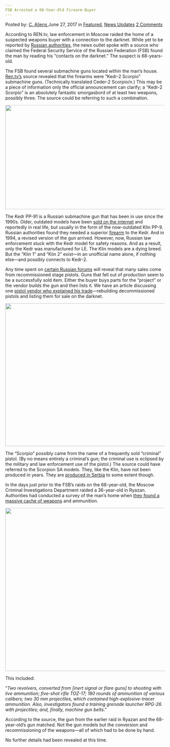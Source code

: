 ```yaml
---
FSB Arrested a 68-Year-Old Firearm Buyer
---
```

<article class="post-listing post-20924 post type-post status-publish format-standard has-post-thumbnail hentry category-deepdot-news category-news-updates tag-68yearold tag-arrested tag-buyer tag-firearm tag-fsb">
    <div class="post-inner">
    <p class="post-meta">
    <span>Posted by: <a href="https://www.deepdotweb.com/author/caliens/" title="">C. Aliens </a></span>
    <span>June 27, 2017</span>
    <span>in <a href="https://www.deepdotweb.com/category/deepdot-news/" rel="category tag">Featured</a>, <a href="https://www.deepdotweb.com/category/news-updates/" rel="category tag">News Updates</a></span>
    <span><a href="https://www.deepdotweb.com/2017/06/27/fsb-arrested-68-year-old-firearm-buyer/#comments">2 Comments</a></span>
    </p>
    <div class="clear"></div>
    <div class="entry">
    <p>According to REN.tv, law enforcement in Moscow raided the home of a suspected weapons buyer with a connection to the darknet. While yet to be reported by <a href="https://www.deepdotweb.com/tag/russia/">Russian authorities</a>, the news outlet spoke with a source who claimed the Federal Security Service of the Russian Federation (FSB) found the man by reading his “contacts on the darknet.” The suspect is 68-years-old.</p>
    <p>The FSB found several submachine guns located within the man&#8217;s house. <a href="http://ren.tv/novosti/2017-06-10/prestarelogo-oruzheynogo-barona-v-moskve-vychislili-cherez-darknet">Ren.tv’s</a> source revealed that the firearms were &#8220;Kedr-2 Scorpio” submachine guns. (Technically translated Ceder-2 Scorpio/n.) This may be a piece of information only the official announcement can clarify; a “Kedr-2 Scorpio” is an absolutely fantastic smorgasbord of at least two weapons, possibly three. The source could be referring to such a combination.</p>
    <p><img class="wp-image-20934 aligncenter" src="https://www.deepdotweb.com/wp-content/uploads/2017/06/word-image-175.jpeg" width="511" height="329" srcset="https://www.deepdotweb.com/wp-content/uploads/2017/06/word-image-175.jpeg 800w, https://www.deepdotweb.com/wp-content/uploads/2017/06/word-image-175-300x193.jpeg 300w" sizes="(max-width: 511px) 100vw, 511px" /></p>
    <p>The Kedr PP-91 is a Russian submachine gun that has been in use since the 1990s. Older, outdated models have been <a href="https://www.deepdotweb.com/2013/10/28/updated-llist-of-hidden-marketplaces-tor-i2p/">sold on the internet</a> and reportedly in real life, but usually in the form of the now-outdated Klin PP-9. Russian authorities found they needed a superior <a href="https://www.deepdotweb.com/tag/firearms/">firearm</a> to the Kedr. And in 1994, a revised version of the gun arrived. However, now, Russian law enforcement stuck with the Kedr model for safety reasons. And as a result, only the Kedr was manufactured for LE. The Klin models are a dying breed. But the “Klin 1” and “Klin 2” exist—in an unofficial name alone, if nothing else—and possibly connects to Kedr-2.</p>
    <p>Any time spent on <a href="https://www.deepdotweb.com/marketplace-directory/categories/russian/">certain Russian forums</a> will reveal that many sales come from recommissioned stage pistols. Guns that fell out of production seem to be a successfully sold item. Either the buyer buys parts for the “project” or the vendor builds the gun and then lists it. We have an article discussing one <a href="https://www.deepdotweb.com/2016/11/06/russian-dnm-forum-vendors-interviewed/">pistol vendor who explained his trade</a>—rebuilding decommissioned pistols and listing them for sale on the darknet.</p>
    <p><img class="wp-image-20935 aligncenter" src="https://www.deepdotweb.com/wp-content/uploads/2017/06/word-image-176.jpeg" width="601" height="451" srcset="https://www.deepdotweb.com/wp-content/uploads/2017/06/word-image-176.jpeg 841w, https://www.deepdotweb.com/wp-content/uploads/2017/06/word-image-176-300x225.jpeg 300w" sizes="(max-width: 601px) 100vw, 601px" /></p>
    <p>The “Scorpio” possibly came from the name of a frequently sold “criminal” pistol. (By no means entirely a criminal’s gun; the criminal use is eclipsed by the military and law enforcement use of the pistol.) The source could have referred to the Scorpion SA models. They, like the Klin, have not been produced in years. They are <a href="http://www.vs.rs/m/index.php?content=95bb8b97-04b7-102c-b61c-7e17f68cdaa3">produced in Serbia</a> to some extent though.</p>
    <p>In the days just prior to the FSB’s raids on the 68-year-old, the Moscow Criminal Investigations Department raided a 36-year-old in Ryazan. Authorities had conducted a survey of the man&#8217;s home when <a href="https://xn--b1aew.xn--p1ai">they found a massive cache of weapons</a> and ammunition.</p>
    <p><img class="wp-image-20936 aligncenter" src="https://www.deepdotweb.com/wp-content/uploads/2017/06/word-image-177.jpeg" width="687" height="515" srcset="https://www.deepdotweb.com/wp-content/uploads/2017/06/word-image-177.jpeg 800w, https://www.deepdotweb.com/wp-content/uploads/2017/06/word-image-177-300x225.jpeg 300w" sizes="(max-width: 687px) 100vw, 687px" /></p>
    <p>This included:</p>
    <p>“<em>Two revolvers, converted from [inert signal or flare guns] to shooting with live ammunition; five-shot rifle TOZ-17; 180 rounds of ammunition of various calibers; two 30 mm projectiles, which contained high-explosive-tracer ammunition. Also, investigators found a training grenade launcher RPG-26. with projectiles; and, finally, machine gun belts</em>.”</p>
    <p>According to the source, the gun from the earlier raid in Ryazan and the 68-year-old’s gun matched. Not the gun models but the conversion and recommissioning of the weapons—all of which had to be done by hand.</p>
    <p>No further details had been revealed at this time.</p>
    </div>
    <span style="display:none"><a href="https://www.deepdotweb.com/tag/68yearold/" rel="tag">68yearold</a> <a href="https://www.deepdotweb.com/tag/arrested/" rel="tag">arrested</a> <a href="https://www.deepdotweb.com/tag/buyer/" rel="tag">buyer</a> <a href="https://www.deepdotweb.com/tag/firearm/" rel="tag">firearm</a> <a href="https://www.deepdotweb.com/tag/fsb/" rel="tag">fsb</a></span> <span style="display:none" class="updated">2017-06-27</span>
    <div style="display:none" class="vcard author" itemprop="author" itemscope itemtype="http://schema.org/Person"><strong class="fn" itemprop="name"><a href="https://www.deepdotweb.com/author/caliens/" title="Posts by C. Aliens" rel="author">C. Aliens</a></strong></div>
    </div>
</article>

